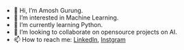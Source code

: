 - 👋 Hi, I’m Amosh Gurung.
- 👀 I’m interested in Machine Learning.
- 🌱 I’m currently learning Python.
- 💞️ I’m looking to collaborate on opensource projects on AI.
- 📫 How to reach me: [LinkedIn](http://www.linkedin.com/in/amosh-gurung),  [Instgram](http://www.instagram.com/amosh_gurung/)

<!---
amoshgurung/amoshgurung is a ✨ special ✨ repository because its `README.md` (this file) appears on your GitHub profile.
You can click the Preview link to take a look at your changes.
--->
